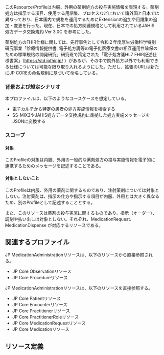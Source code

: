 <br>

このResource/Profileは内服、外用の薬剤処方の投与実施情報を表現する。薬剤処方は指示する項目、使用する用語集、プロセスなどにおいて諸外国と日本では異なっており、日本国内で規格を運用するためにExtensionの追加や用語集の追加・変更を行った。現在、日本での処方関連規格として利用されているJAHIS 処方データ交換規約 Ver 3.0C を参考にした。

薬剤処方のFHIR仕様に関しては、先行事例として令和２年度厚⽣労働科学特別研究事業「診療情報提供書, 電⼦処⽅箋等の電⼦化医療⽂書の相互運⽤性確保のための標準規格の開発研究」研究班で策定された「電子処方箋HL7 FHIR記述仕様書案」（https://std.jpfhir.jp/ ）があるが、その中で院外処方以外でも利用できる仕様については可能な限り取り入れるようにした。ただし、拡張のURLは新たにJP COREの命名規則に基づいて命名している。

### 背景および想定シナリオ
本プロファイルは、以下のようなユースケースを想定している。

- 電子カルテから特定の患者の処方実施情報を検索する
- SS-MIX2やJAHIS処方データ交換規約に準拠した処方実施メッセージをJSONに変換する

### スコープ
#### 対象
このProfileの対象は内服、外用の一般的な薬剤処方の投与実施情報を電子的に連携するためのメッセージを記述することである。

#### 対象としないこと
このProfileは内服、外用の薬剤に関するものであり、注射薬剤については対象としない。注射薬剤は、指示の仕方や指示する項目が内服、外用とは大きく異なるため、別のProfileとして記述することとする。

また、このリソースは薬剤の投与実施に関するものであり、指示（オーダー）、調剤や払い出しは対象としない。それぞれ、MedicationRequest、MedicationDispense が対応するリソースである。

## 関連するプロファイル
JP MedicationAdministrationリソースは、以下のリソースから直接参照される。

- JP Core Observationリソース
- JP Core Procedureリソース

JP MedicationAdministrationリソースは、以下のリソースを直接参照する。

- JP Core Patientリソース
- JP Core Encounterリソース
- JP Core Practitionerリソース
- JP Core PractitionerRoleリソース
- JP Core MedicationRequestリソース
- JP Core Medicationリソース

## リソース定義